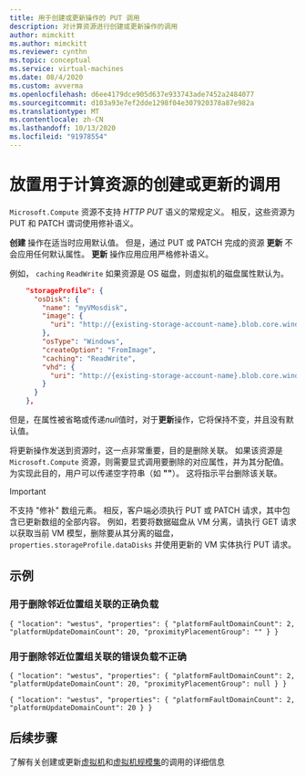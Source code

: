 ```yaml
---
title: 用于创建或更新操作的 PUT 调用
description: 对计算资源进行创建或更新操作的调用
author: mimckitt
ms.author: mimckitt
ms.reviewer: cynthn
ms.topic: conceptual
ms.service: virtual-machines
ms.date: 08/4/2020
ms.custom: avverma
ms.openlocfilehash: d6ee4179dce905d637e933743ade7452a2484077
ms.sourcegitcommit: d103a93e7ef2dde1298f04e307920378a87e982a
ms.translationtype: MT
ms.contentlocale: zh-CN
ms.lasthandoff: 10/13/2020
ms.locfileid: "91978554"
---
```

# <a name="put-calls-for-creation-or-updates-on-compute-resources"></a>放置用于计算资源的创建或更新的调用

`Microsoft.Compute` 资源不支持 *HTTP PUT* 语义的常规定义。 相反，这些资源为 PUT 和 PATCH 谓词使用修补语义。

**创建** 操作在适当时应用默认值。 但是，通过 PUT 或 PATCH 完成的资源 **更新** 不会应用任何默认属性。 **更新** 操作应用应用严格修补语义。

例如， `caching` `ReadWrite` 如果资源是 OS 磁盘，则虚拟机的磁盘属性默认为。

```json
    "storageProfile": {
      "osDisk": {
        "name": "myVMosdisk",
        "image": {
          "uri": "http://{existing-storage-account-name}.blob.core.windows.net/{existing-container-name}/{existing-generalized-os-image-blob-name}.vhd"
        },
        "osType": "Windows",
        "createOption": "FromImage",
        "caching": "ReadWrite",
        "vhd": {
          "uri": "http://{existing-storage-account-name}.blob.core.windows.net/{existing-container-name}/myDisk.vhd"
        }
      }
    },
```

但是，在属性被省略或传递*null*值时，对于**更新**操作，它将保持不变，并且没有默认值。

将更新操作发送到资源时，这一点非常重要，目的是删除关联。 如果该资源是 `Microsoft.Compute` 资源，则需要显式调用要删除的对应属性，并为其分配值。 为实现此目的，用户可以传递空字符串（如 **""**）。 这将指示平台删除该关联。

> [!IMPORTANT]
> 不支持 "修补" 数组元素。 相反，客户端必须执行 PUT 或 PATCH 请求，其中包含已更新数组的全部内容。 例如，若要将数据磁盘从 VM 分离，请执行 GET 请求以获取当前 VM 模型，删除要从其分离的磁盘， `properties.storageProfile.dataDisks` 并使用更新的 VM 实体执行 PUT 请求。

## <a name="examples"></a>示例

### <a name="correct-payload-to-remove-a-proximity-placement-groups-association"></a>用于删除邻近位置组关联的正确负载

`
{ "location": "westus", "properties": { "platformFaultDomainCount": 2, "platformUpdateDomainCount": 20, "proximityPlacementGroup": "" } }
`

### <a name="incorrect-payloads-to-remove-a-proximity-placement-groups-association"></a>用于删除邻近位置组关联的错误负载不正确

`
{ "location": "westus", "properties": { "platformFaultDomainCount": 2, "platformUpdateDomainCount": 20, "proximityPlacementGroup": null } }
`

`
{ "location": "westus", "properties": { "platformFaultDomainCount": 2, "platformUpdateDomainCount": 20 } }
`

## <a name="next-steps"></a>后续步骤
了解有关创建或更新[虚拟机](/rest/api/compute/virtualmachines/createorupdate)和[虚拟机规模集](/rest/api/compute/virtualmachinescalesets/createorupdate)的调用的详细信息